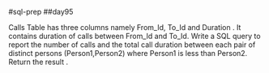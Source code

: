 #sql-prep
##day95

Calls Table has three columns namely From_Id, To_Id and Duration . It contains duration of calls between From_Id and To_Id. Write a SQL query to report the number of calls and the total call duration between each pair of distinct persons (Person1,Person2) where Person1 is less than Person2. Return the result .
